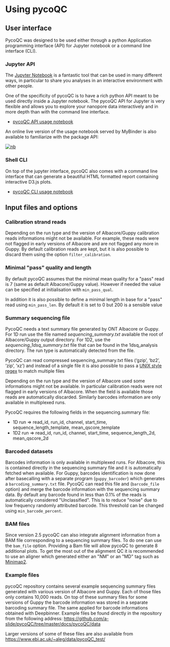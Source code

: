 # Using pycoQC

## User interface

PycoQC was designed to be used either through a python Application programming interface (API) for Jupyter notebook or a command line interface (CLI).

### Jupyter API

The [Jupyter Notebook](https://jupyter.org/) is a fantastic tool that can be used in many different ways, in particular to share you analyses in an interactive environment with other people.

One of the specificity of pycoQC is to have a rich python API meant to be used directly inside a Jupyter notebook. The pycoQC API for Jupyter is very flexible and allows you to explore your nanopore data interactively and in more depth than with the command line interface.

* [pycoQC API usage notebook](API_usage.ipynb)

An online live version of the usage notebook served by MyBinder is also available to familiarize with the package API:

[![nb](https://mybinder.org/badge_logo.svg)](https://mybinder.org/v2/gh/a-slide/pycoQC/master?filepath=docs%2FpycoQC%2FAPI_usage.ipynb)

### Shell CLI

On top of the jupyter interface, pycoQC also comes with a command line interface that can generate a beautiful HTML formatted report containing interactive D3.js plots.

* [pycoQC CLI usage notebook](CLI_usage.ipynb)

## Input files and options

### Calibration strand reads

Depending on the run type and the version of Albacore/Guppy calibration reads informations might not be available. For example, these reads were not flagged in early versions of Albacore and are not flagged any more in Guppy. By default calibration reads are kept, but it is also possible to discard them using the option `filter_calibration`.

### Minimal "pass" quality and length

By default pycoQC assumes that the minimal mean quality for a "pass" read is 7 (same as default Albacore/Guppy value). However if needed the value can be specified at initialisation with `min_pass_qual`.

In addition it is also possible to define a minimal length in base for a "pass" read using `min_pass_len`. By default it is set to 0 but 200 is a sensible value

### Summary sequencing file

PycoQC needs a text summary file generated by ONT Albacore or Guppy. For 1D run use the file named *sequencing_summary.txt* available the root of Albacore/Guppy output directory. For 1D2, use the *sequencing_1dsq_summary.txt* file that can be found in the 1dsq_analysis directory. The run type is automatically detected from the file.

PycoQC can read compressed sequencing_summary.txt files (‘gzip’, ‘bz2’, ‘zip’, ‘xz’) and instead of a single file it is also possible to pass a [UNIX style regex](https://docs.python.org/3.6/library/glob.html) to match multiple files

Depending on the run type and the version of Albacore used some informations might not be available. In particular calibration reads were not flagged in early versions of Albacore. When the field is available those reads are automatically discarded. Similarly barcodes information are only available in multiplexed runs.

PycoQC requires the following fields in the sequencing.summary file:

* 1D run => read_id, run_id, channel, start_time, sequence_length_template, mean_qscore_template
* 1D2 run => read_id, run_id, channel, start_time, sequence_length_2d, mean_qscore_2d

### Barcoded datasets

Barcodes information is only available in multiplexed runs. For Albacore, this is contained directly in the sequencing summary file and it is automatically fetched when available. For Guppy, barcodes identification is now done after basecalling with a separate program (`guppy_barcoder`) which generates a `barcoding_summary.txt` file. PycoQC can read this file and (`barcode_file` option) and merge the barcode information with the sequencing summary data. By default any barcode found in less than 0.1% of the reads is automatically considered "Unclassified". This is to reduce "noise" due to low frequency randomly attributed barcode. This threshold can be changed using `min_barcode_percent`.

### BAM files

Since version 2.5 pycoQC can also integrate alignment information from a BAM file corresponding to a sequencing summary files. To do one can use the `bam_file` option. Providing a Bam file will allow pycoQC to generate 8 additional plots. To get the most out of the alignment QC it is recommended to use an aligner which generated either an "NM" or an "MD" tag such as [Minimap2](https://github.com/lh3/minimap2).  


### Example files

pycoQC repository contains several example sequencing summary files generated with various version of Albacore and Guppy. Each of those files only contains 10,000 reads.
On top of these summary files for some versions of Guppy the barcode information was stored in a separate barcoding summary file. The same applied for barcode informations obtained with Deepbinner. Example files be found directly in the repository from the following address: https://github.com/a-slide/pycoQC/tree/master/docs/pycoQC/data

Larger versions of some of these files are also available from https://www.ebi.ac.uk/~aleg/data/pycoQC_test/

